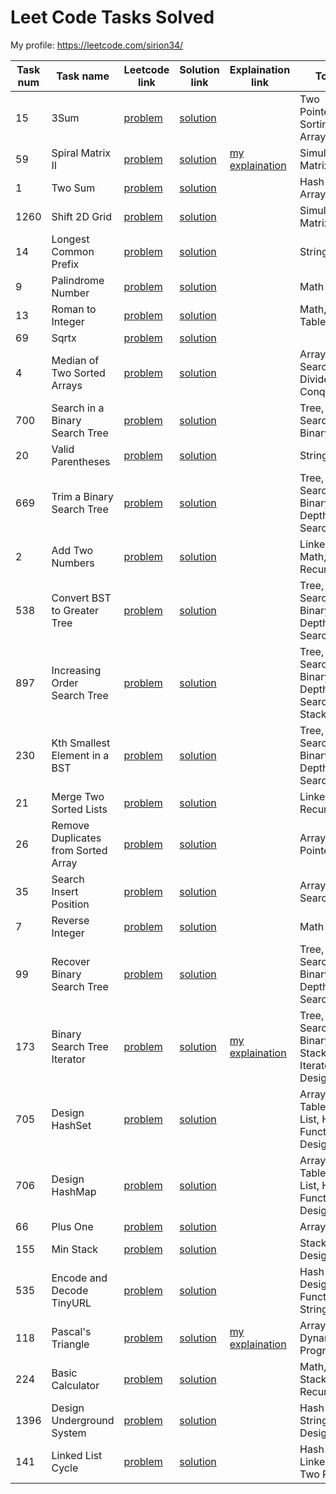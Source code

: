 # Leet Code Tasks Solved

My profile:
https://leetcode.com/sirion34/

| Task num   | Task name                                               | Leetcode link                                                                                     | Solution link                                                                                                        | Explaination link                                                                                                                                    | Topics                                                                   | Difficulty   |
|----------  |-------------------------------------------------------  |-------------------------------------------------------------------------------------------------  |--------------------------------------------------------------------------------------------------------------------  |----------------------------------------------------------------------------------------------------------------------------------------------------  |------------------------------------------------------------------------  |------------  |
| 15         | 3Sum                                                    | [problem](https://leetcode.com/problems/3sum/)                                                    | [solution](https://github.com/sirion34/leetcode/blob/main/medium/3sum.ipynb)                                         |                                                                                                                                                      | Two Pointers, Sorting, Array                                             | Medium       |
| 59         | Spiral Matrix II                                        | [problem](https://leetcode.com/problems/spiral-matrix-ii)                                         | [solution](https://github.com/sirion34/leetcode/blob/main/medium/spiral_matrix_ii.ipynb)                             |[my explaination](https://leetcode.com/problems/spiral-matrix-ii/discuss/1943470/Python-Daily-LeetCoding-Challenge-April-Day-13-(spiral-matrix-ii))   | Simulation, Matrix, Array                                                | Medium       |
| 1          | Two Sum                                                 | [problem](https://leetcode.com/problems/two-sum/)                                                 | [solution](https://github.com/sirion34/leetcode/blob/main/easy/Two_Sum.ipynb)                                        |                                                                                                                                                      | Hash Table, Array                                                        | Easy         |
| 1260       | Shift 2D Grid                                           | [problem](https://leetcode.com/problems/shift-2d-grid/)                                           | [solution](https://github.com/sirion34/leetcode/blob/main/easy/1260_Shift_2D_Grid.ipynb)                             |                                                                                                                                                      | Simulation, Matrix, Array                                                | Easy         |
| 14         | Longest Common Prefix                                   | [problem](https://leetcode.com/problems/longest-common-prefix/)                                   | [solution](https://github.com/sirion34/leetcode/blob/main/easy/longest_common_prefix.ipynb)                          |                                                                                                                                                      | String                                                                   | Easy         |
| 9          | Palindrome Number                                       | [problem](https://leetcode.com/problems/palindrome-number/)                                       | [solution](https://github.com/sirion34/leetcode/blob/main/easy/palindrome_number.ipynb)                              |                                                                                                                                                      | Math                                                                     | Easy         |
| 13         | Roman to Integer                                        | [problem](https://leetcode.com/problems/roman-to-integer/)                                        | [solution](https://github.com/sirion34/leetcode/blob/main/easy/roman_to_integer.ipynb)                               |                                                                                                                                                      | Math, Hash Table, Array                                                  | Easy         |
| 69         | Sqrtx                                                   | [problem](https://leetcode.com/problems/sqrtx/)                                                   | [solution](https://github.com/sirion34/leetcode/blob/main/easy/sqrtx.ipynb)                                          |                                                                                                                                                      |                                                                          | Easy         |
| 4          | Median of Two Sorted Arrays                             | [problem](https://leetcode.com/problems/median-of-two-sorted-arrays/)                             | [solution](https://github.com/sirion34/leetcode/blob/main/Hard/Median_of_Two_Sorted_Arrays.ipynb)                    |                                                                                                                                                      | Array, Binary Search, Divide and Conquer                                 | Hard         |
| 700        | Search in a Binary Search Tree                          | [problem](https://leetcode.com/problems/search-in-a-binary-search-tree/)                          | [solution](https://github.com/sirion34/leetcode/blob/main/easy/Search_in_a_Binary_Search_Tree.ipynb)                 |                                                                                                                                                      | Tree, Binary Search, Binary Tree                                         | Easy         |
| 20         | Valid Parentheses                                       | [problem](https://leetcode.com/problems/valid-parentheses/)                                       | [solution](https://github.com/sirion34/leetcode/blob/main/easy/Valid_Parentheses.ipynb)                              |                                                                                                                                                      | String, Stack                                                            | Easy         |
| 669        | Trim a Binary Search Tree                               | [problem](https://leetcode.com/problems/trim-a-binary-search-tree/)                               | [solution](https://github.com/sirion34/leetcode/blob/main/medium/Trim_a_Binary_Search_Tree.ipynb)                    |                                                                                                                                                      | Tree, Binary Search, Binary Tree, Depth-First Search                     | Medium       |
| 2          | Add Two Numbers                                         | [problem](https://leetcode.com/problems/add-two-numbers/)                                         | [solution](https://github.com/sirion34/leetcode/blob/main/medium/Add_Two_Numbers.ipynb)                              |                                                                                                                                                      | Linked List, Math, Recursion                                             | Medium       |
| 538        | Convert BST to Greater Tree                             | [problem](https://leetcode.com/problems/convert-bst-to-greater-tree/)                             | [solution](https://github.com/sirion34/leetcode/blob/main/medium/Convert_BST_to_Greater_Tree.ipynb)                  |                                                                                                                                                      | Tree, Binary Search, Binary Tree, Depth-First Search                     | Medium       |
| 897        | Increasing Order Search Tree                            | [problem](https://leetcode.com/problems/increasing-order-search-tree/)                            | [solution](https://github.com/sirion34/leetcode/blob/main/easy/Increasing_Order_Search_Tree.ipynb)                   |                                                                                                                                                      | Tree, Binary Search, Binary Tree, Depth-First Search, Stack              | Easy         |
| 230        | Kth Smallest Element in a BST                           | [problem](https://leetcode.com/problems/kth-smallest-element-in-a-bst/)                           | [solution](https://github.com/sirion34/leetcode/blob/main/medium/Kth_Smallest_Element_in_a_BST.ipynb)                |                                                                                                                                                      | Tree, Binary Search, Binary Tree, Depth-First Search                     | Medium       |
| 21         | Merge Two Sorted Lists                                  | [problem](https://leetcode.com/problems/merge-two-sorted-lists/)                                  | [solution](https://github.com/sirion34/leetcode/blob/main/easy/Merge_Two_Sorted_Lists.ipynb)                         |                                                                                                                                                      | Linked List, Recursion                                                   | Easy         |
| 26         | Remove Duplicates from Sorted Array                     | [problem](https://leetcode.com/problems/remove-duplicates-from-sorted-array/)                     | [solution](https://github.com/sirion34/leetcode/blob/main/easy/Remove_Duplicates_from_Sorted_Array.ipynb)            |                                                                                                                                                      | Array, Two Pointers                                                      | Easy         |
| 35         | Search Insert Position                                  | [problem](https://leetcode.com/problems/search-insert-position/)                                  | [solution](https://github.com/sirion34/leetcode/blob/main/easy/Search_Insert_Position.ipynb)                         |                                                                                                                                                      | Array, Binary Search                                                     | Easy         |
| 7          | Reverse Integer                                         | [problem](https://leetcode.com/problems/reverse-integer/)                                         | [solution](https://github.com/sirion34/leetcode/blob/main/medium/Reverse_Integer.ipynb)                              |                                                                                                                                                      | Math                                                                     | Medium       |  
| 99         | Recover Binary Search Tree                              | [problem](https://leetcode.com/problems/recover-binary-search-tree/)                              | [solution](https://github.com/sirion34/leetcode/blob/main/medium/Recover_Binary_Search_Tree.ipynb)                   |                                                                                                                                                      | Tree, Binary Search, Binary Tree, Depth-First Search                     | Medium       |
| 173        | Binary Search Tree Iterator                             | [problem](https://leetcode.com/problems/binary-search-tree-iterator/)                             | [solution](https://github.com/sirion34/leetcode/blob/main/medium/Binary_Search_Tree_Iterator.ipynb)                  | [my explaination](https://leetcode.com/problems/binary-search-tree-iterator/discuss/1966981/Easy-solution-python)                                    | Tree, Binary Search, Binary Tree, Stack, Iterator, Design                | Medium       |
| 705        | Design HashSet                                          | [problem](https://leetcode.com/problems/design-hashset/)                                          | [solution](https://github.com/sirion34/leetcode/blob/main/easy/Design_HashSet.ipynb)                                 |                                                                                                                                                      | Array, Hash Table, Linked List, Hash Function, Design                    | Easy         |
| 706        | Design HashMap                                          | [problem](https://leetcode.com/problems/design-hashmap/)                                          | [solution](https://github.com/sirion34/leetcode/blob/main/easy/Design_HashMap.ipynb)                                 |                                                                                                                                                      | Array, Hash Table, Linked List, Hash Function, Design                    | Easy         |
| 66         | Plus One                                                | [problem](https://leetcode.com/problems/plus-one/)                                                | [solution](https://github.com/sirion34/leetcode/blob/main/easy/Plus_One.ipynb)                                       |                                                                                                                                                      | Array, Math                                                              | Easy         |
| 155        | Min Stack                                               | [problem](https://leetcode.com/problems/min-stack/)                                               | [solution](https://github.com/sirion34/leetcode/blob/main/easy/Min_Stack.ipynb)                                      |                                                                                                                                                      | Stack, Design                                                            | Easy         |
| 535        | Encode and Decode TinyURL                               | [problem](https://leetcode.com/problems/encode-and-decode-tinyurl/)                               | [solution](https://github.com/sirion34/leetcode/blob/main/medium/Encode_and_Decode_TinyURL.ipynb)                    |                                                                                                                                                      | Hash Table, Design, Hash Function, String                                | Medium       |
| 118        | Pascal's Triangle                                       | [problem](https://leetcode.com/problems/pascals-triangle/)                                        | [solution](https://github.com/sirion34/leetcode/blob/main/easy/Pascal's_Triangle.ipynb)                              | [my explaination](https://leetcode.com/problems/pascals-triangle/discuss/1976268/Simple-solution-without-using-Binomial-coefficient-(PYTHON))        | Array, Dynamic Programming                                               | Easy         |
| 224        | Basic Calculator                                        | [problem](https://leetcode.com/problems/basic-calculator/)                                        | [solution](https://github.com/sirion34/leetcode/blob/main/Hard/Basic_Calculator.ipynb)                               |                                                                                                                                                      | Math, String, Stack, Recursion                                           | Hard         |
| 1396       | Design Underground System                               | [problem](https://leetcode.com/problems/design-underground-system/)                               | [solution](https://github.com/sirion34/leetcode/blob/main/medium/Design_Underground_System.ipynb)                    |                                                                                                                                                      | Hash Table, String, Design                                               | Medium       |
| 141        | Linked List Cycle                                       | [problem](https://leetcode.com/problems/linked-list-cycle/)                                       | [solution](https://github.com/sirion34/leetcode/blob/main/easy/Linked_List_Cycle.ipynb)                              |                                                                                                                                                      | Hash Table, Linked List, Two Pointers                                    | Easy         |
